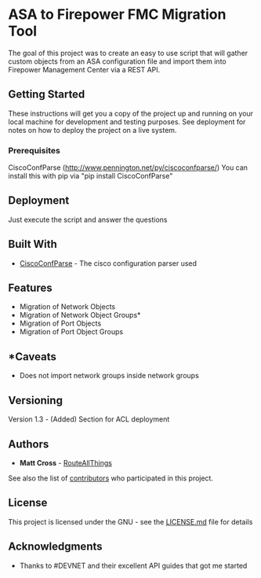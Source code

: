 # ASA to Firepower FMC Migration Tool

The goal of this project was to create an easy to use script that will gather custom objects from an ASA configuration file and import them into Firepower Management Center via a REST API. 

## Getting Started

These instructions will get you a copy of the project up and running on your local machine for development and testing purposes. See deployment for notes on how to deploy the project on a live system.

### Prerequisites

CiscoConfParse (http://www.pennington.net/py/ciscoconfparse/)
You can install this with pip via "pip install CiscoConfParse"

## Deployment

Just execute the script and answer the questions

## Built With

* [CiscoConfParse](http://www.pennington.net/py/ciscoconfparse/) - The cisco configuration parser used

## Features
- Migration of Network Objects
- Migration of Network Object Groups*
- Migration of Port Objects
- Migration of Port Object Groups

## *Caveats
- Does not import network groups inside network groups

## Versioning

Version 1.3 - (Added) Section for ACL deployment

## Authors

* **Matt Cross** - [RouteAllThings](https://github.com/routeallthings)

See also the list of [contributors](https://github.com/routeallthings/ASA-to-Firepower-Converter/contributors) who participated in this project.

## License

This project is licensed under the GNU - see the [LICENSE.md](LICENSE.md) file for details

## Acknowledgments

* Thanks to #DEVNET and their excellent API guides that got me started

